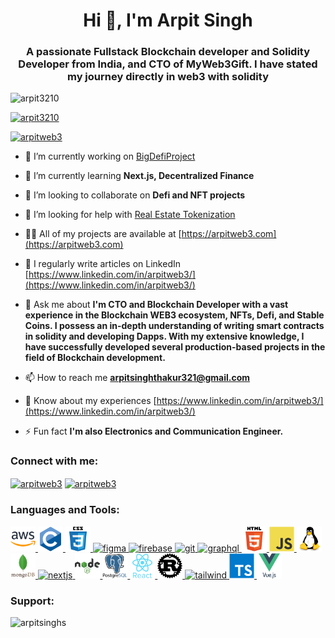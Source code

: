 <h1 align="center">Hi 👋, I'm Arpit Singh</h1>
<h3 align="center">A passionate Fullstack Blockchain developer and Solidity Developer from India, and CTO of MyWeb3Gift. I have stated my journey directly in web3 with solidity</h3>

<p align="left"> <img src="https://komarev.com/ghpvc/?username=arpit3210&label=Profile%20views&color=0e75b6&style=flat" alt="arpit3210" /> </p>

<p align="left"> <a href="https://github.com/ryo-ma/github-profile-trophy"><img src="https://github-profile-trophy.vercel.app/?username=arpit3210" alt="arpit3210" /></a> </p>

<p align="left"> <a href="https://twitter.com/arpitweb3" target="blank"><img src="https://img.shields.io/twitter/follow/arpitweb3?logo=twitter&style=for-the-badge" alt="arpitweb3" /></a> </p>

- 🔭 I’m currently working on [BigDefiProject](https://github.com/arpit3210/BuildBlockchainSaas)

- 🌱 I’m currently learning **Next.js, Decentralized Finance**

- 👯 I’m looking to collaborate on **Defi and NFT projects**

- 🤝 I’m looking for help with [Real Estate Tokenization](https://test1--blocimmo.netlify.app/)

- 👨‍💻 All of my projects are available at [https://arpitweb3.com](https://arpitweb3.com)

- 📝 I regularly write articles on LinkedIn [https://www.linkedin.com/in/arpitweb3/](https://www.linkedin.com/in/arpitweb3/)

- 💬 Ask me about **I'm CTO and Blockchain Developer with a vast experience in the Blockchain WEB3 ecosystem, NFTs, Defi, and Stable Coins. I possess an in-depth understanding of writing smart contracts in solidity and developing Dapps. With my extensive knowledge, I have successfully developed several production-based projects in the field of Blockchain development.**

- 📫 How to reach me **arpitsinghthakur321@gmail.com**

- 📄 Know about my experiences [https://www.linkedin.com/in/arpitweb3/](https://www.linkedin.com/in/arpitweb3/)

- ⚡ Fun fact **I'm also Electronics and Communication Engineer.**

<h3 align="left">Connect with me:</h3>
<p align="left">
<a href="https://twitter.com/arpitweb3" target="blank"><img align="center" src="https://raw.githubusercontent.com/rahuldkjain/github-profile-readme-generator/master/src/images/icons/Social/twitter.svg" alt="arpitweb3" height="30" width="40" /></a>
<a href="https://linkedin.com/in/arpitweb3" target="blank"><img align="center" src="https://raw.githubusercontent.com/rahuldkjain/github-profile-readme-generator/master/src/images/icons/Social/linked-in-alt.svg" alt="arpitweb3" height="30" width="40" /></a>
</p>

<h3 align="left">Languages and Tools:</h3>
<p align="left"> <a href="https://aws.amazon.com" target="_blank" rel="noreferrer"> <img src="https://raw.githubusercontent.com/devicons/devicon/master/icons/amazonwebservices/amazonwebservices-original-wordmark.svg" alt="aws" width="40" height="40"/> </a> <a href="https://www.cprogramming.com/" target="_blank" rel="noreferrer"> <img src="https://raw.githubusercontent.com/devicons/devicon/master/icons/c/c-original.svg" alt="c" width="40" height="40"/> </a> <a href="https://www.w3schools.com/css/" target="_blank" rel="noreferrer"> <img src="https://raw.githubusercontent.com/devicons/devicon/master/icons/css3/css3-original-wordmark.svg" alt="css3" width="40" height="40"/> </a> <a href="https://www.figma.com/" target="_blank" rel="noreferrer"> <img src="https://www.vectorlogo.zone/logos/figma/figma-icon.svg" alt="figma" width="40" height="40"/> </a> <a href="https://firebase.google.com/" target="_blank" rel="noreferrer"> <img src="https://www.vectorlogo.zone/logos/firebase/firebase-icon.svg" alt="firebase" width="40" height="40"/> </a> <a href="https://git-scm.com/" target="_blank" rel="noreferrer"> <img src="https://www.vectorlogo.zone/logos/git-scm/git-scm-icon.svg" alt="git" width="40" height="40"/> </a> <a href="https://graphql.org" target="_blank" rel="noreferrer"> <img src="https://www.vectorlogo.zone/logos/graphql/graphql-icon.svg" alt="graphql" width="40" height="40"/> </a> <a href="https://www.w3.org/html/" target="_blank" rel="noreferrer"> <img src="https://raw.githubusercontent.com/devicons/devicon/master/icons/html5/html5-original-wordmark.svg" alt="html5" width="40" height="40"/> </a> <a href="https://developer.mozilla.org/en-US/docs/Web/JavaScript" target="_blank" rel="noreferrer"> <img src="https://raw.githubusercontent.com/devicons/devicon/master/icons/javascript/javascript-original.svg" alt="javascript" width="40" height="40"/> </a> <a href="https://www.linux.org/" target="_blank" rel="noreferrer"> <img src="https://raw.githubusercontent.com/devicons/devicon/master/icons/linux/linux-original.svg" alt="linux" width="40" height="40"/> </a> <a href="https://www.mongodb.com/" target="_blank" rel="noreferrer"> <img src="https://raw.githubusercontent.com/devicons/devicon/master/icons/mongodb/mongodb-original-wordmark.svg" alt="mongodb" width="40" height="40"/> </a> <a href="https://nextjs.org/" target="_blank" rel="noreferrer"> <img src="https://cdn.worldvectorlogo.com/logos/nextjs-2.svg" alt="nextjs" width="40" height="40"/> </a> <a href="https://nodejs.org" target="_blank" rel="noreferrer"> <img src="https://raw.githubusercontent.com/devicons/devicon/master/icons/nodejs/nodejs-original-wordmark.svg" alt="nodejs" width="40" height="40"/> </a> <a href="https://www.postgresql.org" target="_blank" rel="noreferrer"> <img src="https://raw.githubusercontent.com/devicons/devicon/master/icons/postgresql/postgresql-original-wordmark.svg" alt="postgresql" width="40" height="40"/> </a> <a href="https://reactjs.org/" target="_blank" rel="noreferrer"> <img src="https://raw.githubusercontent.com/devicons/devicon/master/icons/react/react-original-wordmark.svg" alt="react" width="40" height="40"/> </a> <a href="https://www.rust-lang.org" target="_blank" rel="noreferrer"> <img src="https://raw.githubusercontent.com/devicons/devicon/master/icons/rust/rust-plain.svg" alt="rust" width="40" height="40"/> </a> <a href="https://tailwindcss.com/" target="_blank" rel="noreferrer"> <img src="https://www.vectorlogo.zone/logos/tailwindcss/tailwindcss-icon.svg" alt="tailwind" width="40" height="40"/> </a> <a href="https://www.typescriptlang.org/" target="_blank" rel="noreferrer"> <img src="https://raw.githubusercontent.com/devicons/devicon/master/icons/typescript/typescript-original.svg" alt="typescript" width="40" height="40"/> </a> <a href="https://vuejs.org/" target="_blank" rel="noreferrer"> <img src="https://raw.githubusercontent.com/devicons/devicon/master/icons/vuejs/vuejs-original-wordmark.svg" alt="vuejs" width="40" height="40"/> </a> </p>

<h3 align="left">Support:</h3>
<p><a href="https://www.buymeacoffee.com/arpitsinghs"> <img align="left" src="https://cdn.buymeacoffee.com/buttons/v2/default-yellow.png" height="50" width="210" alt="arpitsinghs" /></a></p><br><br>

<!--<p><img align="left" src="https://github-readme-stats.vercel.app/api/top-langs?username=arpit3210&show_icons=true&theme=radical&locale=en&layout=compact" alt="arpit3210" /></p>-->

<!--<p>&nbsp;<img align="center" src="https://github-readme-stats.vercel.app/api?username=arpit3210&show_icons=true&locale=en" alt="arpit3210" /></p>-->
